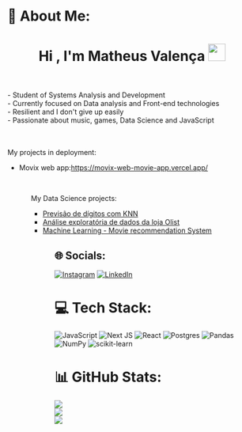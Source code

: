# 💫 About Me:
<h1 align="center"><b>Hi , I'm Matheus Valença </b><img src="https://media.giphy.com/media/hvRJCLFzcasrR4ia7z/giphy.gif" width="35"></h1><br><br>- Student of Systems Analysis and Development<br>- Currently focused on Data analysis and Front-end technologies<br>- Resilient and I don't give up easily<br>- Passionate about music, games, Data Science and JavaScript<br><br><br>

<p>My projects in deployment:<p/>
<ul>
  <li>Movix web app:<a href="https://movix-web-movie-app.vercel.app/">https://movix-web-movie-app.vercel.app/<a/></li>
<ul/>
<br>
<p>My Data Science projects:<p/>  
 <ul>
  <li><a href="https://github.com/Matheus351/KNN-previsao-de-digitos/blob/main/KNN_previsao_digitos.ipynb">Previsão de dígitos com KNN</a></li>
   <li><a href="https://github.com/Matheus351/AED-da-loja-Olist/blob/main/Projeto_Ana%CC%81lise_Explorato%CC%81ria_de_Dados_da_loja_Olist.ipynb">Análise exploratória de dados da loja Olist</a></li>
   <li><a href="https://github.com/Matheus351/Machine-Learning-sistema-de-recomendacao/blob/main/Projeto_Machine_Learning_sistema_recomendacoes.ipynb">Machine Learning - Movie recommendation System</a></li>
<ul/>

## 🌐 Socials:
[![Instagram](https://img.shields.io/badge/Instagram-%23E4405F.svg?logo=Instagram&logoColor=white)](https://instagram.com/matheus__valenca) [![LinkedIn](https://img.shields.io/badge/LinkedIn-%230077B5.svg?logo=linkedin&logoColor=white)](https://linkedin.com/in/francisco-matheus-valença-13b730226) 

# 💻 Tech Stack:
![JavaScript](https://img.shields.io/badge/javascript-%23323330.svg?style=for-the-badge&logo=javascript&logoColor=%23F7DF1E) ![Next JS](https://img.shields.io/badge/Next-black?style=for-the-badge&logo=next.js&logoColor=white)  ![React](https://img.shields.io/badge/react-%2320232a.svg?style=for-the-badge&logo=react&logoColor=%2361DAFB) ![Postgres](https://img.shields.io/badge/postgres-%23316192.svg?style=for-the-badge&logo=postgresql&logoColor=white)
![Pandas](https://img.shields.io/badge/pandas-%23150458.svg?style=for-the-badge&logo=pandas&logoColor=white) ![NumPy](https://img.shields.io/badge/numpy-%23013243.svg?style=for-the-badge&logo=numpy&logoColor=white) ![scikit-learn](https://img.shields.io/badge/scikit--learn-%23F7931E.svg?style=for-the-badge&logo=scikit-learn&logoColor=white)

# 📊 GitHub Stats:
![](https://github-readme-stats.vercel.app/api?username=Matheus351&theme=gotham&hide_border=false&include_all_commits=false&count_private=true)<br/>
![](https://github-readme-streak-stats.herokuapp.com/?user=Matheus351&theme=gotham&hide_border=false)<br/>
![](https://github-readme-stats.vercel.app/api/top-langs/?username=Matheus351&theme=gotham&hide_border=false&include_all_commits=false&count_private=true&layout=compact)

<!-- Proudly created with GPRM ( https://gprm.itsvg.in ) -->

<!-- Proudly created with GPRM ( https://gprm.itsvg.in ) -->

